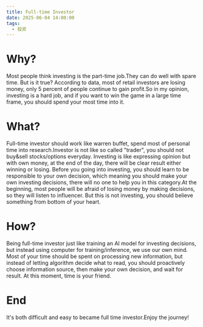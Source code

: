 ```yaml
---
title: Full-time Investor
date: 2025-06-04 14:00:00
tags:
  - 投资
---
```


# Why?

Most people think investing is the part-time job.They can do well with spare time. But is it true? According to data, most of retail investors are losing money, only 5 percent of people continue to gain profit.So in my opinion, investing is a hard job, and if you want to win the game in a large time frame, you should spend your most time into it.

# What?

Full-time investor should work like warren buffet, spend most of personal time into research.Investor is not like so called "trader", you should not buy&sell stocks/options everyday.
Investing is like expressing opinion but with own money, at the end of the day, there will be clear result either winning or losing.
Before you going into investing, you should learn to be responsible to your own decision, which meaning you should make your own investing decisions, there will no one to help you in this category.At the beginning, most people will be afraid of losing money by making decisions, so they will listen to influencer. But this is not investing, you should believe something from bottom of your heart.

# How?

Being full-time investor just like training an AI model for investing decisions, but instead using computer for training/inference, we use our own mind.
Most of your time should be spent on processing new information, but instead of letting algorithm decide what to read, you should proactively choose information source, then make your own decision, and wait for result.
At this moment, time is your friend.

# End

It's both difficult and easy to became full time investor.Enjoy the journey!
